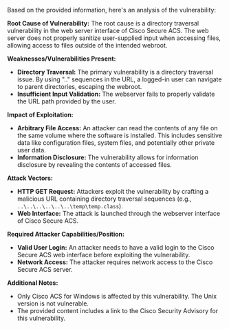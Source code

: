 Based on the provided information, here's an analysis of the vulnerability:

**Root Cause of Vulnerability:**
The root cause is a directory traversal vulnerability in the web server interface of Cisco Secure ACS. The web server does not properly sanitize user-supplied input when accessing files, allowing access to files outside of the intended webroot.

**Weaknesses/Vulnerabilities Present:**
- **Directory Traversal:** The primary vulnerability is a directory traversal issue. By using ".." sequences in the URL, a logged-in user can navigate to parent directories, escaping the webroot.
- **Insufficient Input Validation:** The webserver fails to properly validate the URL path provided by the user.

**Impact of Exploitation:**
- **Arbitrary File Access:** An attacker can read the contents of any file on the same volume where the software is installed. This includes sensitive data like configuration files, system files, and potentially other private user data.
- **Information Disclosure:** The vulnerability allows for information disclosure by revealing the contents of accessed files.

**Attack Vectors:**
- **HTTP GET Request:** Attackers exploit the vulnerability by crafting a malicious URL containing directory traversal sequences (e.g., `..\..\..\..\..\..\temp\temp.class`).
- **Web Interface:** The attack is launched through the webserver interface of Cisco Secure ACS.

**Required Attacker Capabilities/Position:**
- **Valid User Login:** An attacker needs to have a valid login to the Cisco Secure ACS web interface before exploiting the vulnerability.
- **Network Access:** The attacker requires network access to the Cisco Secure ACS server.

**Additional Notes:**
- Only Cisco ACS for Windows is affected by this vulnerability. The Unix version is not vulnerable.
- The provided content includes a link to the Cisco Security Advisory for this vulnerability.